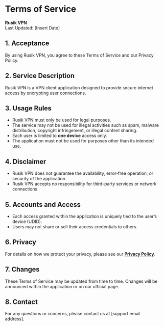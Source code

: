 # Terms of Service  
**Rusik VPN**  
Last Updated: [Insert Date]

## 1. Acceptance  
By using Rusik VPN, you agree to these Terms of Service and our Privacy Policy.

## 2. Service Description  
Rusik VPN is a VPN client application designed to provide secure internet access by encrypting user connections.

## 3. Usage Rules  
- Rusik VPN must only be used for legal purposes.  
- The service may not be used for illegal activities such as spam, malware distribution, copyright infringement, or illegal content sharing.  
- Each user is limited to **one device** access only.  
- The application must not be used for purposes other than its intended use.

## 4. Disclaimer  
- Rusik VPN does not guarantee the availability, error-free operation, or security of the application.  
- Rusik VPN accepts no responsibility for third-party services or network connections.

## 5. Accounts and Access  
- Each access granted within the application is uniquely tied to the user’s device (UDID).  
- Users may not share or sell their access credentials to others.

## 6. Privacy  
For details on how we protect your privacy, please see our **[Privacy Policy](privacy-policy.md)**.

## 7. Changes  
These Terms of Service may be updated from time to time. Changes will be announced within the application or on our official page.

## 8. Contact  
For any questions or concerns, please contact us at [support email address].

